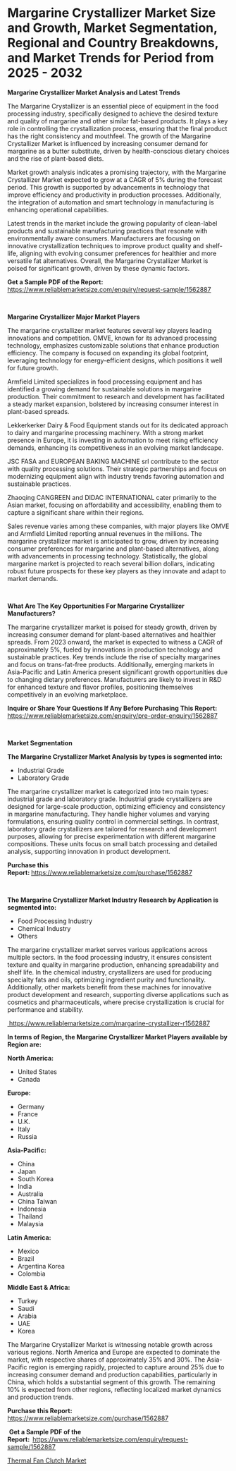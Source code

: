<p><h1>Margarine Crystallizer Market Size and Growth, Market Segmentation, Regional and Country Breakdowns, and Market Trends for Period from 2025 -  2032</h1></p><p><strong>Margarine Crystallizer Market Analysis and Latest Trends</strong></p>
<p><p>The Margarine Crystallizer is an essential piece of equipment in the food processing industry, specifically designed to achieve the desired texture and quality of margarine and other similar fat-based products. It plays a key role in controlling the crystallization process, ensuring that the final product has the right consistency and mouthfeel. The growth of the Margarine Crystallizer Market is influenced by increasing consumer demand for margarine as a butter substitute, driven by health-conscious dietary choices and the rise of plant-based diets.</p><p>Market growth analysis indicates a promising trajectory, with the Margarine Crystallizer Market expected to grow at a CAGR of 5% during the forecast period. This growth is supported by advancements in technology that improve efficiency and productivity in production processes. Additionally, the integration of automation and smart technology in manufacturing is enhancing operational capabilities.</p><p>Latest trends in the market include the growing popularity of clean-label products and sustainable manufacturing practices that resonate with environmentally aware consumers. Manufacturers are focusing on innovative crystallization techniques to improve product quality and shelf-life, aligning with evolving consumer preferences for healthier and more versatile fat alternatives. Overall, the Margarine Crystallizer Market is poised for significant growth, driven by these dynamic factors.</p></p>
<p><strong>Get a Sample PDF of the Report:&nbsp;</strong> <a href="https://www.reliablemarketsize.com/enquiry/request-sample/1562887?utm_campaign=2334&utm_medium=2&utm_source=Github&utm_content=ia&utm_term=11042025&utm_id=margarine-crystallizer">https://www.reliablemarketsize.com/enquiry/request-sample/1562887</a></p>
<p>&nbsp;</p>
<p><strong>Margarine Crystallizer Major Market Players</strong></p>
<p><p>The margarine crystallizer market features several key players leading innovations and competition. OMVE, known for its advanced processing technology, emphasizes customizable solutions that enhance production efficiency. The company is focused on expanding its global footprint, leveraging technology for energy-efficient designs, which positions it well for future growth.</p><p>Armfield Limited specializes in food processing equipment and has identified a growing demand for sustainable solutions in margarine production. Their commitment to research and development has facilitated a steady market expansion, bolstered by increasing consumer interest in plant-based spreads.</p><p>Lekkerkerker Dairy & Food Equipment stands out for its dedicated approach to dairy and margarine processing machinery. With a strong market presence in Europe, it is investing in automation to meet rising efficiency demands, enhancing its competitiveness in an evolving market landscape.</p><p>JSC FASA and EUROPEAN BAKING MACHINE srl contribute to the sector with quality processing solutions. Their strategic partnerships and focus on modernizing equipment align with industry trends favoring automation and sustainable practices.</p><p>Zhaoqing CANGREEN and DIDAC INTERNATIONAL cater primarily to the Asian market, focusing on affordability and accessibility, enabling them to capture a significant share within their regions.</p><p>Sales revenue varies among these companies, with major players like OMVE and Armfield Limited reporting annual revenues in the millions. The margarine crystallizer market is anticipated to grow, driven by increasing consumer preferences for margarine and plant-based alternatives, along with advancements in processing technology. Statistically, the global margarine market is projected to reach several billion dollars, indicating robust future prospects for these key players as they innovate and adapt to market demands.</p></p>
<p>&nbsp;</p>
<p><strong>What Are The Key Opportunities For Margarine Crystallizer Manufacturers?</strong></p>
<p><p>The margarine crystallizer market is poised for steady growth, driven by increasing consumer demand for plant-based alternatives and healthier spreads. From 2023 onward, the market is expected to witness a CAGR of approximately 5%, fueled by innovations in production technology and sustainable practices. Key trends include the rise of specialty margarines and focus on trans-fat-free products. Additionally, emerging markets in Asia-Pacific and Latin America present significant growth opportunities due to changing dietary preferences. Manufacturers are likely to invest in R&D for enhanced texture and flavor profiles, positioning themselves competitively in an evolving marketplace.</p></p>
<p><strong>Inquire or Share Your Questions If Any Before Purchasing This Report:</strong> <a href="https://www.reliablemarketsize.com/enquiry/pre-order-enquiry/1562887?utm_campaign=2334&utm_medium=2&utm_source=Github&utm_content=ia&utm_term=11042025&utm_id=margarine-crystallizer">https://www.reliablemarketsize.com/enquiry/pre-order-enquiry/1562887</a></p>
<p>&nbsp;</p>
<p><strong>Market Segmentation</strong></p>
<p><strong>The Margarine Crystallizer Market Analysis by types is segmented into:</strong></p>
<p><ul><li>Industrial Grade</li><li>Laboratory Grade</li></ul></p>
<p><p>The margarine crystallizer market is categorized into two main types: industrial grade and laboratory grade. Industrial grade crystallizers are designed for large-scale production, optimizing efficiency and consistency in margarine manufacturing. They handle higher volumes and varying formulations, ensuring quality control in commercial settings. In contrast, laboratory grade crystallizers are tailored for research and development purposes, allowing for precise experimentation with different margarine compositions. These units focus on small batch processing and detailed analysis, supporting innovation in product development.</p></p>
<p><strong>Purchase this Report:&nbsp;</strong><a href="https://www.reliablemarketsize.com/purchase/1562887?utm_campaign=2334&utm_medium=2&utm_source=Github&utm_content=ia&utm_term=11042025&utm_id=margarine-crystallizer">https://www.reliablemarketsize.com/purchase/1562887</a></p>
<p>&nbsp;</p>
<p><strong>The Margarine Crystallizer Market Industry Research by Application is segmented into:</strong></p>
<p><ul><li>Food Processing Industry</li><li>Chemical Industry</li><li>Others</li></ul></p>
<p><p>The margarine crystallizer market serves various applications across multiple sectors. In the food processing industry, it ensures consistent texture and quality in margarine production, enhancing spreadability and shelf life. In the chemical industry, crystallizers are used for producing specialty fats and oils, optimizing ingredient purity and functionality. Additionally, other markets benefit from these machines for innovative product development and research, supporting diverse applications such as cosmetics and pharmaceuticals, where precise crystallization is crucial for performance and stability.</p></p>
<p><a href="https://www.reliablemarketsize.com/margarine-crystallizer-r1562887?utm_campaign=2334&utm_medium=2&utm_source=Github&utm_content=ia&utm_term=11042025&utm_id=margarine-crystallizer">&nbsp;https://www.reliablemarketsize.com/margarine-crystallizer-r1562887</a></p>
<p><strong>In terms of Region, the Margarine Crystallizer Market Players available by Region are:</strong></p>
<p>
    <p> <strong> North America: </strong>
        <ul>
            <li>United States</li>
            <li>Canada</li>
        </ul>
        </p> 
    <p> <strong> Europe: </strong>
        <ul>
            <li>Germany</li>
            <li>France</li>
            <li>U.K.</li>
            <li>Italy</li>
            <li>Russia</li>
        </ul>
        </p> 
    <p> <strong> Asia-Pacific: </strong>
        <ul>
            <li>China</li>
            <li>Japan</li>
            <li>South Korea</li>
            <li>India</li>
            <li>Australia</li>
            <li>China Taiwan</li>
            <li>Indonesia</li>
            <li>Thailand</li>
            <li>Malaysia</li>
        </ul>
        </p> 
    <p> <strong> Latin America: </strong>
        <ul>
            <li>Mexico</li>
            <li>Brazil</li>
            <li>Argentina Korea</li>
            <li>Colombia</li>
        </ul>
        </p> 
    <p> <strong> Middle East & Africa: </strong>
        <ul>
            <li>Turkey</li>
            <li>Saudi</li>
            <li>Arabia</li>
            <li>UAE</li>
            <li>Korea</li>
        </ul>
    </p>
    </p>
<p><p>The Margarine Crystallizer Market is witnessing notable growth across various regions. North America and Europe are expected to dominate the market, with respective shares of approximately 35% and 30%. The Asia-Pacific region is emerging rapidly, projected to capture around 25% due to increasing consumer demand and production capabilities, particularly in China, which holds a substantial segment of this growth. The remaining 10% is expected from other regions, reflecting localized market dynamics and production trends.</p></p>
<p><strong>Purchase this Report: </strong><a href="https://www.reliablemarketsize.com/purchase/1562887?utm_campaign=2334&utm_medium=2&utm_source=Github&utm_content=ia&utm_term=11042025&utm_id=margarine-crystallizer">https://www.reliablemarketsize.com/purchase/1562887</a></p>
<p>&nbsp;<strong>Get a Sample PDF of the Report:&nbsp;&nbsp;</strong><a href="https://www.reliablemarketsize.com/enquiry/request-sample/1562887?utm_campaign=2334&utm_medium=2&utm_source=Github&utm_content=ia&utm_term=11042025&utm_id=margarine-crystallizer">https://www.reliablemarketsize.com/enquiry/request-sample/1562887</a></p>
<p><strong></strong></p>
<p><p><a href="https://github.com/forgazerbyjt/Market-Research-Report-List-1/blob/main/thermal-fan-clutch-market.md?utm_campaign=2334&utm_medium=2&utm_source=Github&utm_content=ia&utm_term=11042025&utm_id=margarine-crystallizer">Thermal Fan Clutch Market</a></p></p>